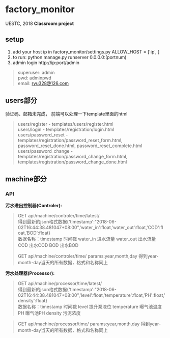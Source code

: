 # factory_monitor
UESTC, 2018 
**Classroom project**

## setup
1. add your host ip in factory_monitor/settings.py
    ALLOW_HOST = ['ip', ]
2. to run: python manage.py runserver 0.0.0.0:(portnum)
3. admin login http://ip:port/admin  
> superuser: admin  
pwd: adminpwd   
email: ryu328@126.com

## users部分
验证码、邮箱未完成， 前端可以处理一下template里面的html
> users/register - templates/users/register.html  
users/login - templates/registration/login.html  
users/password_reset - templates/registration/password_reset_form.html, password_reset_done.html, password_reset_complete.html  
users/password_change - templates/registration/password_change_form.html, templates/registration/password_change_done.html  

## machine部分
### API
**污水进出控制器(Controler):**
> GET api/machine/controler/time/latest/ \
得到最新的json格式数据{'timestamp':"2018-06-02T16:44:38.481047+08:00",'water_in':float,'water_out':float,'COD':float,'BOD':float} \
数据名称：timestamp 时间戳    water_in 进水流量    water_out 出水流量  COD  出水COD    BOD 出水BOD
>
> GET api/machine/controler/time/   params:year,month,day
> 得到year-month-day当天的所有数据，格式和名称同上

**污水处理器(Processor):**
> GET api/machine/processor/time/latest/ \
> 得到最新的json格式数据{'timestamp':"2018-06-02T16:44:38.481047+08:00",'level':float,'temperature':float,'PH':float,'density':float} \
> 数据名称：timestamp 时间戳    level 提升泵液位    temperature 曝气池温度    PH 曝气池PH    density 污泥浓度

> GET api/machine/processor/time/    params:year,month,day
> 得到year-month-day当天的所有数据，格式和名称同上


